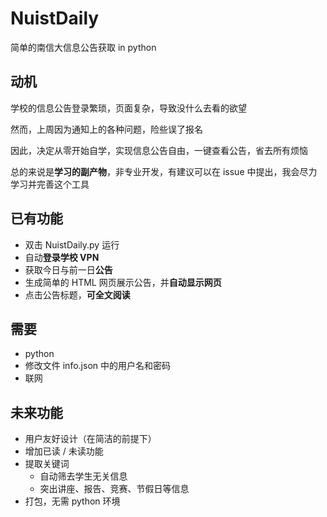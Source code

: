 # NuistDaily

简单的南信大信息公告获取 in python

## 动机

学校的信息公告登录繁琐，页面复杂，导致没什么去看的欲望

然而，上周因为通知上的各种问题，险些误了报名

因此，决定从零开始自学，实现信息公告自由，一键查看公告，省去所有烦恼

总的来说是**学习的副产物**，非专业开发，有建议可以在 issue 中提出，我会尽力学习并完善这个工具

## 已有功能

- 双击 NuistDaily.py 运行
- 自动**登录学校 VPN**
- 获取今日与前一日**公告**
- 生成简单的 HTML 网页展示公告，并**自动显示网页**
- 点击公告标题，**可全文阅读**

## 需要

- python
- 修改文件 info.json 中的用户名和密码
- 联网

## 未来功能

- 用户友好设计（在简洁的前提下）
- 增加已读 / 未读功能
- 提取关键词
  - 自动筛去学生无关信息
  - 突出讲座、报告、竞赛、节假日等信息
- 打包，无需 python 环境

